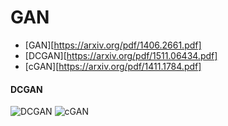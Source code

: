 


# GAN

* [GAN][https://arxiv.org/pdf/1406.2661.pdf]
* [DCGAN][https://arxiv.org/pdf/1511.06434.pdf]
* [cGAN][https://arxiv.org/pdf/1411.1784.pdf]



#### DCGAN

![DCGAN](https://github.com/JeongJiHeon/Torch/blob/master/DCGAN.png)
![cGAN](https://github.com/JeongJiHeon/Torch/blob/master/cgan.png)



